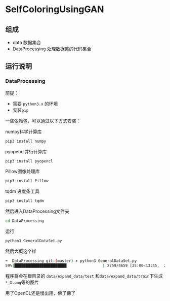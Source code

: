 # SelfColoringUsingGAN

## 组成

* data  数据集合
* DataProcessing 处理数据集的代码集合



## 运行说明

### DataProcessing

前提：

* 需要 `python3.x` 的环境
* 安装`pip` 



一些依赖包，可以通过以下方式安装：



numpy科学计算库

```sh
pip3 install numpy
```

 pyopencl并行计算库

```sh
pip3 install pyopencl
```

Pillow图像处理库

```sh
pip3 install Pillow
```

tqdm 进度条工具

```sh
pip3 install tqdm
```

然后进入DataProcessing文件夹

```sh
cd DataProcessing
```

运行

```sh
python3 GeneralDataSet.py
```

然后大概这个样

```sh
➜  DataProcessing git:(master) ✗ python3 GeneralDataSet.py 
59%|███████████████████████                | 2759/4659 [25:00<13:45,  2.30it/s]
```



程序将会在根目录的 `data/expand_data/test` 和`data/expand_data/train`下生成 `*_X.png`等的图片

用了OpenCL还是慢出翔，佛了佛了